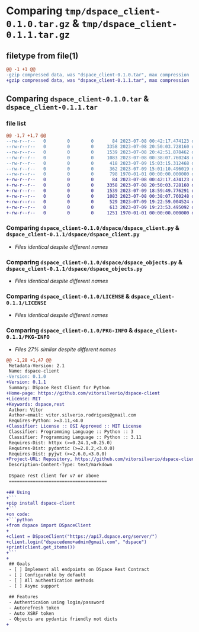 # Comparing `tmp/dspace_client-0.1.0.tar.gz` & `tmp/dspace_client-0.1.1.tar.gz`

## filetype from file(1)

```diff
@@ -1 +1 @@
-gzip compressed data, was "dspace_client-0.1.0.tar", max compression
+gzip compressed data, was "dspace_client-0.1.1.tar", max compression
```

## Comparing `dspace_client-0.1.0.tar` & `dspace_client-0.1.1.tar`

### file list

```diff
@@ -1,7 +1,7 @@
--rw-r--r--   0        0        0       84 2023-07-08 00:42:17.474123 dspace_client-0.1.0/dspace/__init__.py
--rw-r--r--   0        0        0     3358 2023-07-08 20:50:03.728160 dspace_client-0.1.0/dspace/dspace_client.py
--rw-r--r--   0        0        0     1539 2023-07-08 20:42:51.878462 dspace_client-0.1.0/dspace/dspace_objects.py
--rw-r--r--   0        0        0     1083 2023-07-08 00:38:07.760248 dspace_client-0.1.0/LICENSE
--rw-r--r--   0        0        0      418 2023-07-09 15:03:15.312468 dspace_client-0.1.0/pyproject.toml
--rw-r--r--   0        0        0      362 2023-07-09 15:01:10.496019 dspace_client-0.1.0/README.md
--rw-r--r--   0        0        0      798 1970-01-01 00:00:00.000000 dspace_client-0.1.0/PKG-INFO
+-rw-r--r--   0        0        0       84 2023-07-08 00:42:17.474123 dspace_client-0.1.1/dspace/__init__.py
+-rw-r--r--   0        0        0     3358 2023-07-08 20:50:03.728160 dspace_client-0.1.1/dspace/dspace_client.py
+-rw-r--r--   0        0        0     1539 2023-07-09 18:59:49.776291 dspace_client-0.1.1/dspace/dspace_objects.py
+-rw-r--r--   0        0        0     1083 2023-07-08 00:38:07.760248 dspace_client-0.1.1/LICENSE
+-rw-r--r--   0        0        0      529 2023-07-09 19:22:59.004524 dspace_client-0.1.1/pyproject.toml
+-rw-r--r--   0        0        0      613 2023-07-09 19:23:53.495092 dspace_client-0.1.1/README.md
+-rw-r--r--   0        0        0     1251 1970-01-01 00:00:00.000000 dspace_client-0.1.1/PKG-INFO
```

### Comparing `dspace_client-0.1.0/dspace/dspace_client.py` & `dspace_client-0.1.1/dspace/dspace_client.py`

 * *Files identical despite different names*

### Comparing `dspace_client-0.1.0/dspace/dspace_objects.py` & `dspace_client-0.1.1/dspace/dspace_objects.py`

 * *Files identical despite different names*

### Comparing `dspace_client-0.1.0/LICENSE` & `dspace_client-0.1.1/LICENSE`

 * *Files identical despite different names*

### Comparing `dspace_client-0.1.0/PKG-INFO` & `dspace_client-0.1.1/PKG-INFO`

 * *Files 27% similar despite different names*

```diff
@@ -1,28 +1,47 @@
 Metadata-Version: 2.1
 Name: dspace-client
-Version: 0.1.0
+Version: 0.1.1
 Summary: DSpace Rest Client for Python
+Home-page: https://github.com/vitorsilverio/dspace-client
+License: MIT
+Keywords: dspace,rest
 Author: Vítor
 Author-email: vitor.silverio.rodrigues@gmail.com
 Requires-Python: >=3.11,<4.0
+Classifier: License :: OSI Approved :: MIT License
 Classifier: Programming Language :: Python :: 3
 Classifier: Programming Language :: Python :: 3.11
 Requires-Dist: httpx (>=0.24.1,<0.25.0)
 Requires-Dist: pydantic (>=2.0.2,<3.0.0)
 Requires-Dist: pyjwt (>=2.6.0,<3.0.0)
+Project-URL: Repository, https://github.com/vitorsilverio/dspace-client
 Description-Content-Type: text/markdown
 
 DSpace rest client for v7 or above
 =====================================
 
+## Using
+```
+pip install dspace-client
+```
+on code:
+```python
+from dspace import DSpaceClient
+
+client = DSpaceClient("https://api7.dspace.org/server/")
+client.login("dspacedemo+admin@gmail.com", "dspace")
+print(client.get_items())
+```
+
 ## Goals
 - [ ] Implement all endpoints on DSpace Rest Contract
 - [ ] Configurable by default
 - [ ] All authentication methods
 - [ ] Async support
 
 ## Features
 - Authenticaion using login/password
 - Autorefresh token
 - Auto XSRF token
 - Objects are pydantic friendly not dicts
+
```

